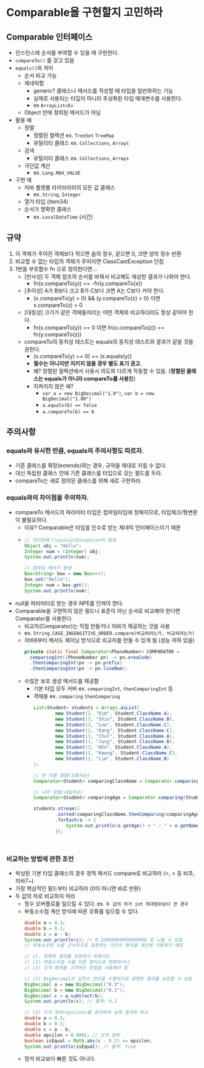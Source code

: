 # Comparable을 구현할지 고민하라

## Comparable 인터페이스
- 인스턴스에 순서를 부여할 수 있을 때 구현한다.
- `compareTo()` 를 갖고 있음
- `equals()`와 차이
    * 순서 비교 가능
    * 제네릭함
        + generic? 클래스나 메서드를 작성할 때 타입을 일반화하는 기능
        + 실제로 사용되는 타입이 아니라 추상화된 타입 매개변수를 사용한다.
        + ex `ArrayList<E>`
    * Object 안에 정의된 메서드가 아님
- 활용 예
    * 정렬
        + 정렬된 컬렉션 ex. `TreeSet` `TreeMap`
        + 유틸리티 클래스 ex. `Collections`, `Arrays`
    * 검색
        + 유틸리티 클래스 ex. `Collections`, `Arrays`
    * 극단값 계산
        + ex. `Long.MAX_VALUE`
- 구현 예
    * 자바 플랫폼 라이브러리의 모든 값 클래스
        + ex. `String`, `Integer`
    * 열거 타입 (item34)
    * 순서가 명확한 클래스
        + ex. `LocalDateTime` (시간)


## 규약
1. 이 객체가 주어진 객체보다 작으면 음의 정수, 같으면 0, 크면 양의 정수 반환
2. 비교할 수 없는 타입의 객체가 주어지면 ClassCastException 던짐
3. 1번을 부호함수 fn 으로 정의한다면...
    * [반사성] 두 객체 참조의 순서를 바꿔서 비교해도 예상한 결과가 나와야 한다.
        + fn(x.compareTo(y)) == -fn(y.compareTo(x))
    * [추이성] A가 B보다 크고 B가 C보다 크면 A는 C보다 커야 한다.
        + (x.compareTo(y) > 0) && (y.compareTo(z) > 0) 이면 x.compareTo(z) > 0
    * [대칭성] 크기가 같은 객체들끼리는 어떤 객체와 비교하더라도 항상 같아야 한다.
        + fn(x.compareTo(y)) == 0 이면 fn(x.compareTo(z)) == fn(y.compareTo(z))
    * compareTo의 동치성 테스트는 equals의 동치성 테스트와 결과가 같을 것을 권한다.
        + (x.compareTo(y) == 0) == (x.equals(y)) 
        + **필수는 아니지만 지키지 않을 경우 별도 표기 권고**. 
        + 왜? 정렬된 컬렉션에서 사용시 의도와 다르게 작동할 수 있음. (**정렬된 클래스는 equals가 아니라 compareTo를 사용**함)
        + 지켜지지 않은 예?
            - `var a = new BigDecimal("1.0")`, `var b = new BigDecimal("1.00")`
            - `a.equals(b) == false`
            - `a.compareTo(b) == 0`


## 주의사항
### equals와 유사한 만큼, equals의 주의사항도 따르자.
- 기존 클래스를 확장(extends)하는 경우, 규약을 제대로 지킬 수 없다.
- 대신 독립된 클래스 안에 기존 클래스를 타입으로 갖는 필드를 두라.
- compareTo는 새로 정의된 클래스를 위해 새로 구현하라.

### equals와의 차이점을 주의하자.
- compareTo 메서드의 파라미터 타입은 컴파일타임에 정해지므로, 타입체크/형변환이 불필요하다.
    * 이유? Comparable은 타입을 인수로 받는 제네릭 인터페이스이기 때문
    * ```java
      // 런타임에 ClassCastException이 발생
      Object obj = "Hello";
      Integer num = (Integer) obj;
      System.out.println(num);

      // 컴파일 에러가 발생
      Box<String> box = new Box<>();
      box.set("Hello");
      Integer num = box.get();
      System.out.println(num);
      ```
- null을 파라미터로 받는 경우 NPE를 던져야 한다.
- Comparable을 구현하지 않은 필드나 표준이 아닌 순서로 비교해야 한다면 Comparator를 사용한다.
    * 비교자(Comparator)는 직접 만들거나 자바가 제공하는 것을 사용
    * ex. `String.CASE_INSENSITIVE_ORDER.compare(비교하려는거, 비교하려는거)`
    * 자바8부터 메서드 체이닝 방식으로 비교자를 만들 수 있게 됨 (성능 저하 있음)
      ```java
      private static final Comparator<PhoneNumber> COMPARATOR =
        comparingInt((PhoneNumber pn) -> pn.areaCode)
        .thenComparingInt(pn -> pn.prefix)
        .thenComparingInt(pn -> pn.lineNum);
      ```
    * 수많은 보조 생성 메서드를 제공함
        + 기본 타입 모두 커버 ex. `comparingInt`, `thenComparingInt` 등
        + 객체용 ex. `comparing` `thenComparing`
          ```java
          List<Student> students = Arrays.asList(
                  new Student(2, "Kim", Student.ClassName.A),
                  new Student(3, "Shin", Student.ClassName.B),
                  new Student(3, "Lee", Student.ClassName.C),
                  new Student(2, "Kang", Student.ClassName.C),
                  new Student(1, "Chul", Student.ClassName.A),
                  new Student(1, "Jang", Student.ClassName.B),
                  new Student(3, "Ahn", Student.ClassName.A),
                  new Student(1, "Hawng", Student.ClassName.C),
                  new Student(2, "Lim", Student.ClassName.B)
          );

          // 반 이름 정렬(오름차순)
          Comparator<Student> comparingClassName = Comparator.comparing(Student::getClassName, Comparator.naturalOrder());

          // 나이 정렬(내림차순)
          Comparator<Student> comparingAge = Comparator.comparing(Student::getAge, Comparator.reverseOrder());

          students.stream()
                  .sorted(comparingClassName.thenComparing(comparingAge))
                  .forEach(o -> {
                      System.out.println(o.getAge() + " : " + o.getName() + " : " + o.getClassName());
                  });
        ``` 


### 비교하는 방법에 관한 조언
- 박싱된 기본 타입 클래스의 경우 정적 메서드 compare로 비교하라 (>, < 등 비추, 자바7~)
- 가장 핵심적인 필드부터 비교하라 (0이 아니면 바로 반환)
- 두 값의 차로 비교하지 마라
    * 정수 오버플로를 일으킬 수 있다. ex. `두 값의 차가 int 최대범위보다 큰 경우`
    * 부동소수점 계산 방식에 따른 오류를 일으킬 수 있다.
      ```java
      double a = 0.3;
      double b = 0.1;
      double c = a - b;
      System.out.println(c); // 0.19999999999999998 로 나올 수 있음
      // 부동소수점 수를 근사적으로 표현하는 이진수 형식을 계산에 이용하기 때문

      // cf. 정확한 결과를 보장하기 위해서는
      // (1) 부동소수점 수를 다른 형식으로 변환하거나, 
      // (2) 오차 범위를 고려하는 방법을 사용해야 함

      // (1) BigDecimal은 십진수 연산을 수행하므로 정확한 결과를 보장할 수 있음
      BigDecimal a = new BigDecimal("0.3");
      BigDecimal b = new BigDecimal("0.1");
      BigDecimal c = a.subtract(b);
      System.out.println(c); // 출력: 0.2

      // (2) 오차 범위(epsilon)를 정의하여 실제 결과와 비교
      double a = 0.3;
      double b = 0.1;
      double c = a - b;
      double epsilon = 0.0001; // 오차 범위
      boolean isEqual = Math.abs(c - 0.2) <= epsilon;
      System.out.println(isEqual); // 출력: true
      ```
    * 정석 비교보다 빠른 것도 아니다.